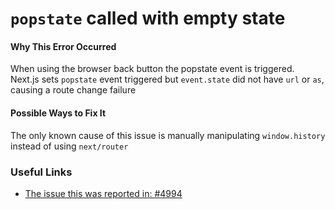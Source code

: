 # `popstate` called with empty state

#### Why This Error Occurred

When using the browser back button the popstate event is triggered. Next.js sets
`popstate` event triggered but `event.state` did not have `url` or `as`, causing a route change failure

#### Possible Ways to Fix It

The only known cause of this issue is manually manipulating `window.history` instead of using `next/router`

### Useful Links

- [The issue this was reported in: #4994](https://github.com/vercel/next.js/issues/4994)
